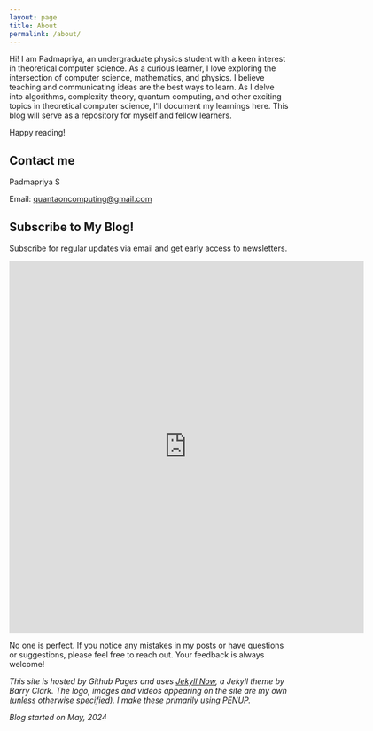 ```yaml
---
layout: page
title: About
permalink: /about/
---
```

                                                        
Hi! I am Padmapriya, an undergraduate physics student with a keen interest in theoretical computer science. As a curious learner, I love exploring the intersection of computer science, mathematics, and physics. I believe teaching and communicating ideas are the best ways to learn. As I delve into algorithms, complexity theory, quantum computing, and other exciting topics in theoretical computer science, I'll document my learnings here. This blog will serve as a repository for myself and fellow learners.

Happy reading!

## Contact me

Padmapriya S

Email: [quantaoncomputing@gmail.com](mailto:quantaoncomputing@gmail.com)

## Subscribe to My Blog!

Subscribe for regular updates via email and get early access to newsletters.

<div class="form-container">
<iframe src="https://docs.google.com/forms/d/e/1FAIpQLSdTJ_nCEkPI9-DMx0voILUG8t2czAgns4gOWU3Fy2d-Ptqj8A/viewform?embedded=true" width="640" height="672" frameborder="0" marginheight="0" marginwidth="0">Loading…</iframe>
</div>

No one is perfect. If you notice any mistakes in my posts or have questions or suggestions, please feel free to reach out. Your feedback is always welcome!

*This site is hosted by Github Pages and uses [Jekyll Now](https://github.com/barryclark/jekyll-now), a Jekyll theme by Barry Clark. 
The logo, images and videos appearing on the site are my own (unless otherwise specified). I make these primarily using [PENUP](https://www.penup.com/main/home).* 

*Blog started on May, 2024*

